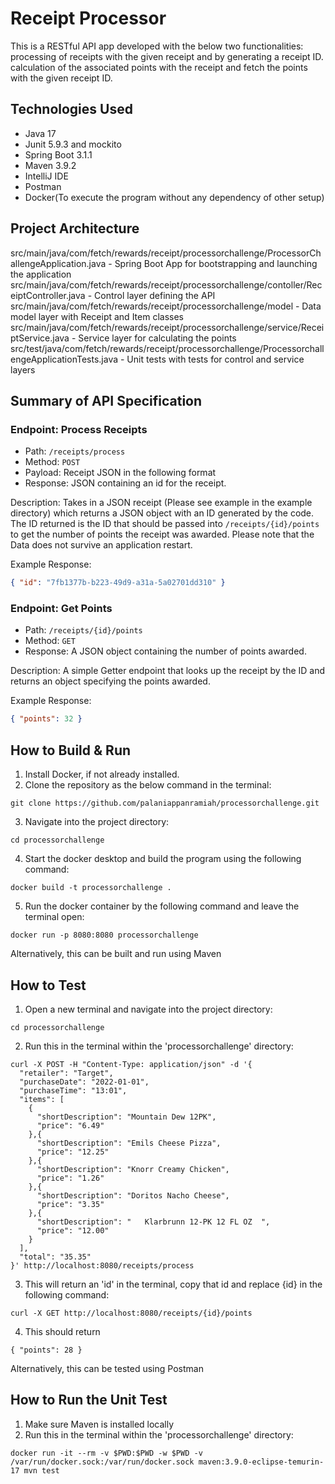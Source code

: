 # Receipt Processor
This is a RESTful API app developed with the below two functionalities: 
processing of receipts with the given receipt and by generating a receipt ID.
calculation of the associated points with the receipt and fetch the points with the given receipt ID.

## Technologies Used
* Java 17
* Junit 5.9.3 and mockito
* Spring Boot 3.1.1
* Maven 3.9.2
* IntelliJ IDE
* Postman
* Docker(To execute the program without any dependency of other setup)

## Project Architecture
src/main/java/com/fetch/rewards/receipt/processorchallenge/ProcessorChallengeApplication.java - Spring Boot App for bootstrapping and launching the application
src/main/java/com/fetch/rewards/receipt/processorchallenge/contoller/ReceiptController.java - Control layer defining the API
src/main/java/com/fetch/rewards/receipt/processorchallenge/model - Data model layer with Receipt and Item classes
src/main/java/com/fetch/rewards/receipt/processorchallenge/service/ReceiptService.java - Service layer for calculating the points
src/test/java/com/fetch/rewards/receipt/processorchallenge/ProcessorchallengeApplicationTests.java - Unit tests with tests for control and service layers

## Summary of API Specification
### Endpoint: Process Receipts
* Path: `/receipts/process`
* Method: `POST`
* Payload: Receipt JSON in the following format
* Response: JSON containing an id for the receipt.

Description:
Takes in a JSON receipt (Please see example in the example directory) which returns a JSON object with an ID generated by the code.
The ID returned is the ID that should be passed into `/receipts/{id}/points` to get the number of points the receipt was awarded.
Please note that the Data does not survive an application restart.

Example Response:
```json
{ "id": "7fb1377b-b223-49d9-a31a-5a02701dd310" }
```

### Endpoint: Get Points
* Path: `/receipts/{id}/points`
* Method: `GET`
* Response: A JSON object containing the number of points awarded.

Description:
A simple Getter endpoint that looks up the receipt by the ID and returns an object specifying the points awarded.

Example Response:
```json
{ "points": 32 }
```

## How to Build & Run
1. Install Docker, if not already installed.
2. Clone the repository as the below command in the terminal:
```
git clone https://github.com/palaniappanramiah/processorchallenge.git
```
3. Navigate into the project directory:
```
cd processorchallenge
```
4. Start the docker desktop and build the program using the following command:
```
docker build -t processorchallenge .
```
5. Run the docker container by the following command and leave the terminal open:
```
docker run -p 8080:8080 processorchallenge
```

Alternatively, this can be built and run using Maven

## How to Test
1. Open a new terminal and navigate into the project directory:
```
cd processorchallenge
```
2. Run this in the terminal within the 'processorchallenge' directory:
```
curl -X POST -H "Content-Type: application/json" -d '{
  "retailer": "Target",
  "purchaseDate": "2022-01-01",
  "purchaseTime": "13:01",
  "items": [
    {
      "shortDescription": "Mountain Dew 12PK",
      "price": "6.49"
    },{
      "shortDescription": "Emils Cheese Pizza",
      "price": "12.25"
    },{
      "shortDescription": "Knorr Creamy Chicken",
      "price": "1.26"
    },{
      "shortDescription": "Doritos Nacho Cheese",
      "price": "3.35"
    },{
      "shortDescription": "   Klarbrunn 12-PK 12 FL OZ  ",
      "price": "12.00"
    }
  ],
  "total": "35.35"
}' http://localhost:8080/receipts/process
```
3. This will return an 'id' in the terminal, copy that id and replace {id} in the following command:
```
curl -X GET http://localhost:8080/receipts/{id}/points
```
4. This should return
```
{ "points": 28 }
```

Alternatively, this can be tested using Postman

## How to Run the Unit Test

1. Make sure Maven is installed locally
2. Run this in the terminal within the 'processorchallenge' directory:
```
docker run -it --rm -v $PWD:$PWD -w $PWD -v /var/run/docker.sock:/var/run/docker.sock maven:3.9.0-eclipse-temurin-17 mvn test
```